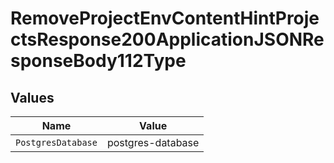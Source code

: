 # RemoveProjectEnvContentHintProjectsResponse200ApplicationJSONResponseBody112Type


## Values

| Name               | Value              |
| ------------------ | ------------------ |
| `PostgresDatabase` | postgres-database  |